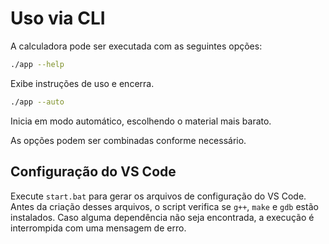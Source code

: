 # Uso via CLI

A calculadora pode ser executada com as seguintes opções:

```bash
./app --help
```
Exibe instruções de uso e encerra.

```bash
./app --auto
```
Inicia em modo automático, escolhendo o material mais barato.

As opções podem ser combinadas conforme necessário.

## Configuração do VS Code

Execute `start.bat` para gerar os arquivos de configuração do VS Code.
Antes da criação desses arquivos, o script verifica se `g++`, `make` e `gdb`
estão instalados. Caso alguma dependência não seja encontrada, a execução é
interrompida com uma mensagem de erro.
